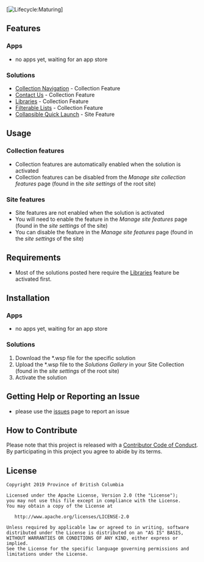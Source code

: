 [![Lifecycle:Maturing](https://img.shields.io/badge/Lifecycle-Maturing-007EC6)]

## Features

### Apps
- no apps yet, waiting for an app store
### Solutions
- [Collection Navigation](./Solutions/collectionnavigation) - Collection Feature
- [Contact Us](./Solutions/contactus) - Collection Feature
- [Libraries](./Solutions/libraries) - Collection Feature
- [Filterable Lists](./Solutions/filterablelists) - Collection Feature
- [Collapsible Quick Launch](./Solutions/collapsibleQL) - Site Feature

## Usage
### Collection features
- Collection features are automatically enabled when the solution is activated
- Collection features can be disabled from the _Manage site collection features_ page (found in the _site settings_ of the root site)
### Site features
- Site features are not enabled when the solution is activated
- You will need to enable the feature in the _Manage site features_ page (found in the _site settings_ of the site)
- You can disable the feature in the _Manage site features_ page (found in the _site settings_ of the site)

## Requirements
- Most of the solutions posted here require the [Libraries](./Solutions/libraries) feature be activated first.

## Installation
### Apps
- no apps yet, waiting for an app store
### Solutions
1. Download the *.wsp file for the specific solution
2. Upload the *.wsp file to the _Solutions Gallery_ in your Site Collection (found in the _site settings_ of the root site)
3. Activate the solution

## Getting Help or Reporting an Issue
- please use the [issues](../../issues) page to report an issue

## How to Contribute

Please note that this project is released with a [Contributor Code of Conduct](Code_of_Conduct.md). By participating in this project you agree to abide by its terms.

## License

    Copyright 2019 Province of British Columbia

    Licensed under the Apache License, Version 2.0 (the "License");
    you may not use this file except in compliance with the License.
    You may obtain a copy of the License at

       http://www.apache.org/licenses/LICENSE-2.0

    Unless required by applicable law or agreed to in writing, software
    distributed under the License is distributed on an "AS IS" BASIS,
    WITHOUT WARRANTIES OR CONDITIONS OF ANY KIND, either express or implied.
    See the License for the specific language governing permissions and
    limitations under the License.

